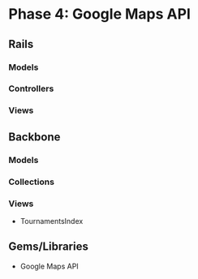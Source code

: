 # Phase 4: Google Maps API

## Rails
### Models

### Controllers

### Views

## Backbone
### Models

### Collections

### Views
* TournamentsIndex

## Gems/Libraries
* Google Maps API
